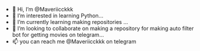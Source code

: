 - 👋 Hi, I’m @Maveriicckkk
- 👀 I’m interested in learning Python...
- 🌱 I’m currently learning making repositories ...
- 💞️ I’m looking to collaborate on making a repository for making auto filter bot for getting movies on telegram...
- 📫 you can reach me @Maveriicckkk on telegram

<!---
Maveriicckkk/Maveriicckkk is a ✨ special ✨ repository because its `README.md` (this file) appears on your GitHub profile.
You can click the Preview link to take a look at your changes.
--->
